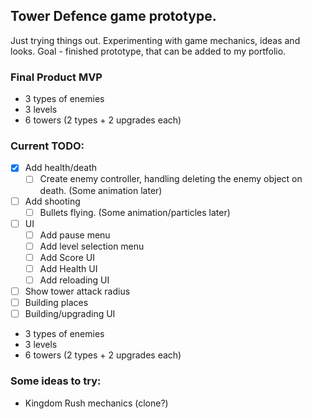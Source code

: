 ## Tower Defence game prototype.
 Just trying things out. Experimenting with game mechanics, ideas and looks.
 Goal - finished prototype, that can be added to my portfolio.

### Final Product MVP
- 3 types of enemies
- 3 levels
- 6 towers (2 types + 2 upgrades each)

### Current TODO:
- [x] Add health/death
	- [ ] Create enemy controller, handling deleting the enemy object on death. (Some animation later)
- [ ] Add shooting
	- [ ] Bullets flying. (Some animation/particles later)
- [ ] UI
	- [ ] Add pause menu
	- [ ] Add level selection menu
	- [ ] Add Score UI
	- [ ] Add Health UI
	- [ ] Add reloading UI
- [ ] Show tower attack radius
- [ ] Building places
- [ ] Building/upgrading UI

- 3 types of enemies
- 3 levels
- 6 towers (2 types + 2 upgrades each)

### Some ideas to try:
- Kingdom Rush mechanics (clone?)
